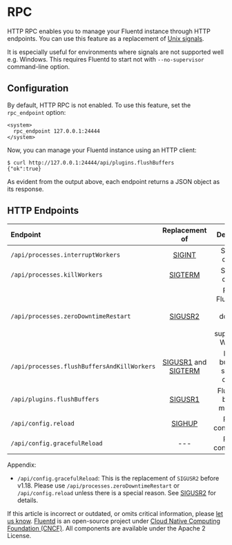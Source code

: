 # RPC

HTTP RPC enables you to manage your Fluentd instance through HTTP endpoints. You can use this feature as a replacement of [Unix signals](signals.md).

It is especially useful for environments where signals are not supported well e.g. Windows. This requires Fluentd to start not with `--no-supervisor` command-line option.

## Configuration

By default, HTTP RPC is not enabled. To use this feature, set the `rpc_endpoint` option:

```text
<system>
  rpc_endpoint 127.0.0.1:24444
</system>
```

Now, you can manage your Fluentd instance using an HTTP client:

```text
$ curl http://127.0.0.1:24444/api/plugins.flushBuffers
{"ok":true}
```

As evident from the output above, each endpoint returns a JSON object as its response.

## HTTP Endpoints

| Endpoint                                    | Replacement of                                                            | Description                                                     | Version |
| :---                                        | :---:                                                                     | :---:                                                           | :---:   |
| `/api/processes.interruptWorkers`           | [SIGINT](signals.md#sigint-or-sigterm)                                    | Stops the daemon.                                               | v1.0    |
| `/api/processes.killWorkers`                | [SIGTERM](signals.md#sigint-or-sigterm)                                   | Stops the daemon.                                               | v1.0    |
| `/api/processes.zeroDowntimeRestart`        | [SIGUSR2](signals.md#sigusr2)                                             | Restarts Fluentd with zero-downtime. (Not supported on Windows) | v1.18   |
| `/api/processes.flushBuffersAndKillWorkers` | [SIGUSR1](signals.md#sigusr1) and [SIGTERM](signals.md#sigint-or-sigterm) | Flushes buffer and stops the daemon.                            | v1.0    |
| `/api/plugins.flushBuffers`                 | [SIGUSR1](signals.md#sigusr1)                                             | Flushes the buffered messages.                                  | v1.0    |
| `/api/config.reload`                        | [SIGHUP](signals.md#sighup)                                               | Reloads configuration.                                          | v1.0    |
| `/api/config.gracefulReload`                | ---                                                                       | Reloads configuration.                                          | v1.9    |

Appendix:

* `/api/config.gracefulReload`: This is the replacement of `SIGUSR2` before v1.18. Please use `/api/processes.zeroDowntimeRestart` or `/api/config.reload` unless there is a special reason. See [SIGUSR2](signals.md#sigusr2) for details.

If this article is incorrect or outdated, or omits critical information, please [let us know](https://github.com/fluent/fluentd-docs-gitbook/issues?state=open). [Fluentd](http://www.fluentd.org/) is an open-source project under [Cloud Native Computing Foundation \(CNCF\)](https://cncf.io/). All components are available under the Apache 2 License.

